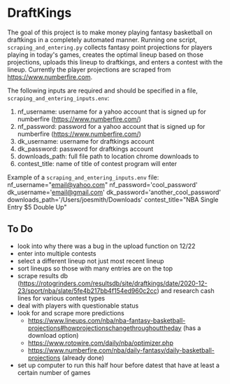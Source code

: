 # DraftKings

The goal of this project is to make money playing fantasy basketball on draftkings in a completely automated manner. Running one script, `scraping_and_entering.py` collects fantasy point projections for players playing in today's games, creates the optimal lineup based on those projections, uploads this lineup to draftkings, and enters a contest with the lineup. Currently the player projections are scraped from https://www.numberfire.com. 

The following inputs are required and should be specified in a file, `scraping_and_entering_inputs.env`:
1. nf_username: username for a yahoo account that is signed up for numberfire (https://www.numberfire.com/)
2. nf_password: password for a yahoo account that is signed up for numberfire (https://www.numberfire.com/)
3. dk_username: username for draftkings account
4. dk_password: password for draftkings account
5. downloads_path: full file path to location chrome downloads to
6. contest_title: name of title of contest program will enter

Example of a `scraping_and_entering_inputs.env` file:
    nf_username="email@yahoo.com"
    nf_password='cool_password'
    dk_username='email@gmail.com'
    dk_password='another_cool_password'
    downloads_path='/Users/joesmith/Downloads'
    contest_title="NBA Single Entry $5 Double Up"

## To Do 
* look into why there was a bug in the upload function on 12/22
* enter into multiple contests
* select a different lineup not just most recent lineup
* sort lineups so those with many entries are on the top
* scrape results db (https://rotogrinders.com/resultsdb/site/draftkings/date/2020-12-23/sport/nba/slate/5fe4b217bb4f154ed960c2cc) and research cash lines for various contest types
* deal with players with questionable status
* look for and scrape more predictions
    - https://www.lineups.com/nba/nba-fantasy-basketball-projections#howprojectionschangethroughouttheday (has a download option)
    - https://www.rotowire.com/daily/nba/optimizer.php
    - https://www.numberfire.com/nba/daily-fantasy/daily-basketball-projections (already done)
* set up computer to run this half hour before datest that have at least a certain number of games

